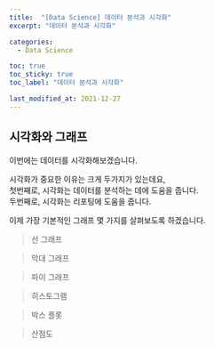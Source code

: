 ```yaml
---
title:  "[Data Science] 데이터 분석과 시각화"
excerpt: "데이터 분석과 시각화"

categories:
  - Data Science

toc: true
toc_sticky: true
toc_label: "데이터 분석과 시각화"

last_modified_at: 2021-12-27
---
```


## 시각화와 그래프

이번에는 데이터를 시각화해보겠습니다.

시각화가 중요한 이유는 크게 두가지가 있는데요,<br>
첫번째로, 시각화는 데이터를 분석하는 데에 도움을 줍니다.<br>
두번째로, 시각화는 리포팅에 도움을 줍니다.

이제 가장 기본적인 그래프 몇 가지를 살펴보도록 하겠습니다.

> 선 그래프

<script src="https://gist.github.com/Geniemo/fecec296ad18c2cb28421411f397a4be.js"></script>

> 막대 그래프

<script src="https://gist.github.com/Geniemo/f0ebe5546ccab6ddabdb3d3c380fa56c.js"></script>

> 파이 그래프

<script src="https://gist.github.com/Geniemo/563b8a6df9ff76a20389d3f7236719a7.js"></script>

> 히스토그램

<script src="https://gist.github.com/Geniemo/5cc9fc3313f4331c4e78cdc695629656.js"></script>

> 박스 플롯

<script src="https://gist.github.com/Geniemo/a5029462360515432d5266a153dc3339.js"></script>

> 산점도

<script src="https://gist.github.com/Geniemo/bef0ac3aa08bb1b2e1bea6ce681aebc7.js"></script>